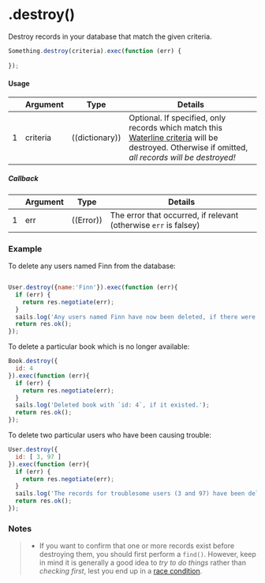 # .destroy()

Destroy records in your database that match the given criteria.

```javascript
Something.destroy(criteria).exec(function (err) {
  
});
```

#### Usage

|   |     Argument        | Type                                         | Details                            |
|---|---------------------|----------------------------------------------|------------------------------------|
| 1 |    criteria         | ((dictionary))                               | Optional.  If specified, only records which match this [Waterline criteria](https://github.com/balderdashy/waterline-docs/blob/master/queries/query-language.md) will be destroyed.  Otherwise if omitted, _all records will be destroyed!_ |

##### Callback

|   |     Argument        | Type                | Details |
|---|---------------------|---------------------|------------------------------------------------------------------------------|
| 1 |    err              | ((Error))           | The error that occurred, if relevant (otherwise `err` is falsey)             |



<!-- 
| 2 |    deletedRecords   | ((array))           | An array containing any records which were deleted.
-->


### Example

To delete any users named Finn from the database:
```javascript

User.destroy({name:'Finn'}).exec(function (err){
  if (err) {
    return res.negotiate(err);
  }
  sails.log('Any users named Finn have now been deleted, if there were any.');
  return res.ok();
});
```


To delete a particular book which is no longer available:
```javascript
Book.destroy({
  id: 4
}).exec(function (err){
  if (err) {
    return res.negotiate(err);
  }
  sails.log('Deleted book with `id: 4`, if it existed.');
  return res.ok();
});
```


To delete two particular users who have been causing trouble:

```javascript
User.destroy({
  id: [ 3, 97 ]
}).exec(function (err){
  if (err) {
    return res.negotiate(err);
  }
  sails.log('The records for troublesome users (3 and 97) have been deleted, if they still existed.');
  return res.ok();
});
```


### Notes
> - If you want to confirm that one or more records exist before destroying them, you should first perform a `find()`.  However, keep in mind it is generally a good idea to _try to do things_ rather than _checking first_, lest you end up in a [race condition](http://people.cs.umass.edu/~emery/classes/cmpsci377/f07/scribe/scribe8-1.pdf).


<docmeta name="methodType" value="instance">
<docmeta name="importance" value="undefined">
<docmeta name="displayName" value=".destroy()">

